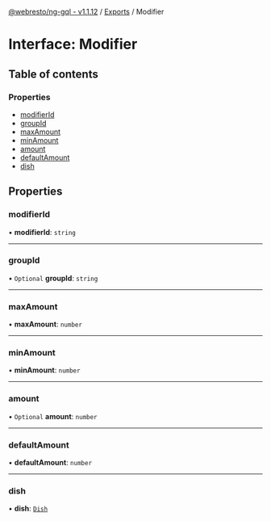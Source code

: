 [@webresto/ng-gql - v1.1.12](../README.md) / [Exports](../modules.md) / Modifier

# Interface: Modifier

## Table of contents

### Properties

- [modifierId](Modifier.md#modifierid)
- [groupId](Modifier.md#groupid)
- [maxAmount](Modifier.md#maxamount)
- [minAmount](Modifier.md#minamount)
- [amount](Modifier.md#amount)
- [defaultAmount](Modifier.md#defaultamount)
- [dish](Modifier.md#dish)

## Properties

### modifierId

• **modifierId**: `string`

___

### groupId

• `Optional` **groupId**: `string`

___

### maxAmount

• **maxAmount**: `number`

___

### minAmount

• **minAmount**: `number`

___

### amount

• `Optional` **amount**: `number`

___

### defaultAmount

• **defaultAmount**: `number`

___

### dish

• **dish**: [`Dish`](Dish.md)
